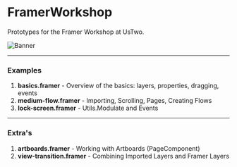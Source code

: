 # FramerWorkshop
Prototypes for the Framer Workshop at UsTwo.

![Banner](http://cl.ly/bvzY/git.png)

---

### Examples


1. **basics.framer** - Overview of the basics: layers, properties, dragging, events
2. **medium-flow.framer** - Importing, Scrolling, Pages, Creating Flows
3. **lock-screen.framer** - Utils.Modulate and Events

---

### Extra's

1. **artboards.framer** - Working with Artboards (PageComponent)
2. **view-transition.framer** - Combining Imported Layers and Framer Layers

